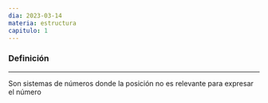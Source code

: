 ```yaml
---
dia: 2023-03-14
materia: estructura
capitulo: 1
---
```

### Definición
---
Son sistemas de números donde la posición no es relevante para expresar el número